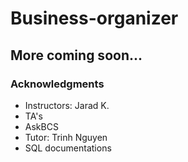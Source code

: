 # Business-organizer

## More coming soon...

### Acknowledgments
- Instructors: Jarad K.
- TA's
- AskBCS
- Tutor: Trinh Nguyen
- SQL documentations
